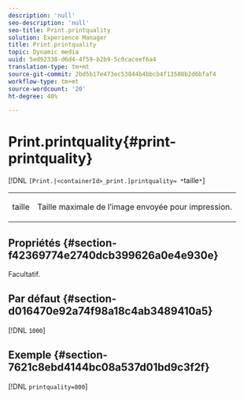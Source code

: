 ```yaml
---
description: 'null'
seo-description: 'null'
seo-title: Print.printquality
solution: Experience Manager
title: Print.printquality
topic: Dynamic media
uuid: 5ed92338-d6d4-4f59-b2b9-5c0caceef6a4
translation-type: tm+mt
source-git-commit: 2bd5b17e473ec53844b4bbcb4f13580b2d6bfaf4
workflow-type: tm+mt
source-wordcount: '20'
ht-degree: 40%

---
```



# Print.printquality{#print-printquality}

[!DNL `[Print.|<containerId>_print.]printquality= *`taille`*`]

<table id="table_2B109D2F91E64B5382B31921C3780FA5"> 
 <tbody> 
  <tr> 
   <td colname="col1"> <p><span class="codeph"><span class="varname"> taille</span></span> </p> </td> 
   <td colname="col2"> <p> Taille maximale de l’image envoyée pour impression. </p> </td> 
  </tr> 
 </tbody> 
</table>

## Propriétés {#section-f42369774e2740dcb399626a0e4e930e}

Facultatif.

## Par défaut {#section-d016470e92a74f98a18c4ab3489410a5}

[!DNL `1000`]

## Exemple {#section-7621c8ebd4144bc08a537d01bd9c3f2f}

[!DNL `printquality=800`]

